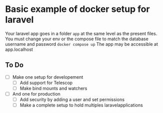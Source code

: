 # Basic example of docker setup for laravel

Your laravel app goes in a folder `app` at the same level as the present files. You must change your env or the compose file to match the database username and password
`docker compose up`
The app may be accessible at app.localhost

## To Do

- [ ] Make one setup for developement
  - [ ] Add support for Telescop
  - [ ] Make bind mounts and watchers
- [ ] And one for production
  - [ ] Add security by adding a user and set permissions
  - [ ] Make a complete setup to hold multiples laravelapplications
